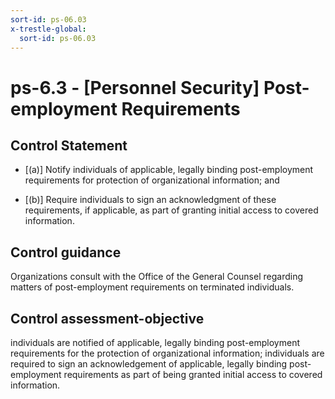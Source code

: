 ```yaml
---
sort-id: ps-06.03
x-trestle-global:
  sort-id: ps-06.03
---
```


# ps-6.3 - \[Personnel Security\] Post-employment Requirements

## Control Statement

- \[(a)\] Notify individuals of applicable, legally binding post-employment requirements for protection of organizational information; and

- \[(b)\] Require individuals to sign an acknowledgment of these requirements, if applicable, as part of granting initial access to covered information.

## Control guidance

Organizations consult with the Office of the General Counsel regarding matters of post-employment requirements on terminated individuals.

## Control assessment-objective

individuals are notified of applicable, legally binding post-employment requirements for the protection of organizational information;
individuals are required to sign an acknowledgement of applicable, legally binding post-employment requirements as part of being granted initial access to covered information.
